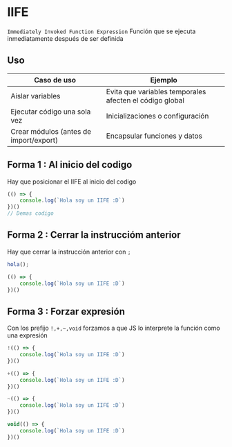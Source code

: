 # IIFE
`Immediately Invoked Function Expression`
Función que se ejecuta inmediatamente después de ser definida

## Uso
| Caso de uso | Ejemplo |
| --- | --- |
| Aislar variables |	Evita que variables temporales afecten el código global |
| Ejecutar código una sola vez	| Inicializaciones o configuración |
| Crear módulos (antes de import/export) | Encapsular funciones y datos |


## Forma 1 : Al inicio del codigo
Hay que posicionar el IIFE al inicio del codigo

```js
(() => {
    console.log(`Hola soy un IIFE :D`)
})()
// Demas codigo
```
## Forma 2 : Cerrar la instruccióm anterior
Hay que cerrar la instrucción anterior con `;`

```js
hola();

(() => {
    console.log(`Hola soy un IIFE :D`)
})()
```

## Forma 3 : Forzar expresión
Con los prefijo `!,+,~,void` forzamos a que JS lo interprete la función como una expresión

```js
!(() => {
    console.log(`Hola soy un IIFE :D`)
})()

+(() => {
    console.log(`Hola soy un IIFE :D`)
})()

~(() => {
    console.log(`Hola soy un IIFE :D`)
})()

void(() => {
    console.log(`Hola soy un IIFE :D`)
})()
```